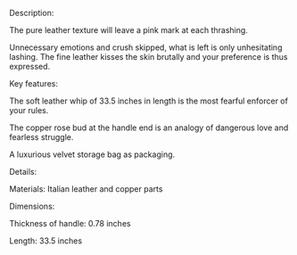 Description:

The pure leather texture will leave a pink mark at each thrashing.

Unnecessary emotions and crush skipped, what is left is only unhesitating lashing. The fine leather kisses the skin brutally and your preference is thus expressed.

Key features:

The soft leather whip of 33.5 inches in length is the most fearful enforcer of your rules.

The copper rose bud at the handle end is an analogy of dangerous love and fearless struggle.

A luxurious velvet storage bag as packaging.

Details:

Materials: Italian leather and copper parts

Dimensions:

Thickness of handle: 0.78 inches 

Length: 33.5 inches
